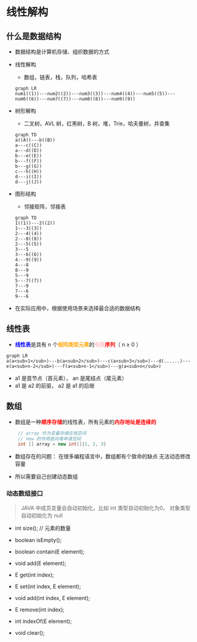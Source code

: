 # 线性解构

## 什么是数据结构

- 数据结构是计算机存储、组织数据的方式

- 线性解构

  - 数组，链表，栈，队列，哈希表

  ```mermaid
  graph LR
  num1((1))---num2((2))---num3((3))---num4((4))---num5((5))---num6((6))---num7((7))---num8((8))---num9((9))
  ```

- 树形解构

  - 二叉树，AVL 树，红黑树，B 树，堆，Trie，哈夫曼树，并查集

  ```mermaid
  graph TD
  a((A))---b((B))
  a---c((C))
  a---d((D))
  b---e((E))
  b---f((F))
  b---g((G))
  c---h((H))
  d---i((I))
  d---j((J))
  ```

- 图形结构

  - 邻接矩阵，邻接表

  ```mermaid
  graph TD
  1((1))---2((2))
  1---3((3))
  2---4((4))
  2---8((8))
  2---5((5))
  3---5
  3---6((6))
  4---9((9))
  4---8
  8---9
  5---9
  5---7((7))
  7---9
  7---6
  9---6
  ```

- 在实际应用中，根据使用场景来选择最合适的数据结构

## 线性表

- <font color="blue">**线性表**</font>是具有 n 个<font color="orange">**相同类型元素**</font>的<font color="pink">**有限**</font><font color="red">**序列**</font>（ n ≥ 0 ）

```mermaid
graph LR
a(a<sub>1</sub>)---b(a<sub>2</sub>)---c(a<sub>3</sub>)---d(......)---e(a<sub>n-2</sub>)---f(a<sub>n-1</sub>)---g(a<sub>n</sub>)
```

- a1 是首节点（首元素）， an 是尾结点（尾元素）
- a1 是 a2 的前驱， a2 是 a1 的后继

## 数组

- 数组是一种<font color="red">**顺序存储**</font>的线性表，所有元素的<font color="red">**内存地址是连续的**</font>
   ```java
    // array 作为变量存储在栈空间
    // new 的作用是向堆申请空间
    int [] array = new int[]{1, 2, 3} 
   ```

- 数组存在的问题： 在很多编程语言中，数组都有个致命的缺点 无法动态修改容量

- 所以需要自己创建动态数组

### 动态数组接口

> JAVA 中成员变量会自动初始化，比如 int 类型自动初始化为0， 对象类型自动初始化为 null

- int size(); // 元素的数量

- boolean isEmpty();

- boolean contain(E element);

- void add(E element);

- E get(int index);

- E set(int index, E element);

- void add(int index, E element);

- E remove(int index);

- int indexOf(E element);

- void clear();





















